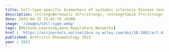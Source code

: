 ```yaml
---
title: Cell‐type‐specific biomarkers of systemic sclerosis disease severity capture cell‐intrinsic and cell‐extrinsic circuits 
description: <strong>Berkowitz JS*</strong>, <strong>Tabib T*</strong>,<strong> Xiao H*</strong>, Sadej GM, Khanna D, Fuschiotti P, Lafyatis R✝, <strong>Das J✝</strong>
date: 2023-04-25 15:01:35 +0300
image: '/images/Cell‐type.webp'
tags: [Machine_Learning,Gene_Regulatory_Networks]
href : 'https://acrjournals.onlinelibra ry.wiley.com/doi/10.1002/art.42536'
published: Arthritis Rheumatology 2023
year : 2023 
---
```

